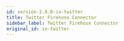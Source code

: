 ```yaml
---
id: version-2.8.0-io-twitter
title: Twitter Firehose Connector
sidebar_label: Twitter Firehose Connector
original_id: io-twitter
---
```


